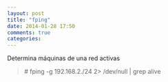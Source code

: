 ```yaml
---
layout: post
title: "fping"
date: 2014-01-28 17:50
comments: true
categories: 
---
```

Determina máquinas de una red activas

>\# fping -g 192.168.2./24 2> /dev/null | grep alive 

